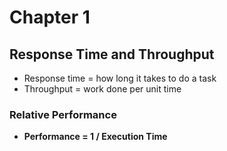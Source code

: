 # Chapter 1
## Response Time and Throughput
* Response time = how long it takes to do a task
* Throughput = work done per unit time
### Relative Performance
* **Performance = 1 / Execution Time**
